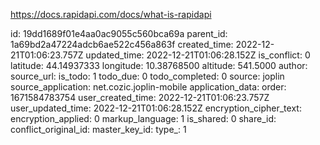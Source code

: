 https://docs.rapidapi.com/docs/what-is-rapidapi

id: 19dd1689f01e4aa0ac9055c560bca69a
parent_id: 1a69bd2a47224adcb6ae522c456a863f
created_time: 2022-12-21T01:06:23.757Z
updated_time: 2022-12-21T01:06:28.152Z
is_conflict: 0
latitude: 44.14937333
longitude: 10.38768500
altitude: 541.5000
author: 
source_url: 
is_todo: 1
todo_due: 0
todo_completed: 0
source: joplin
source_application: net.cozic.joplin-mobile
application_data: 
order: 1671584783754
user_created_time: 2022-12-21T01:06:23.757Z
user_updated_time: 2022-12-21T01:06:28.152Z
encryption_cipher_text: 
encryption_applied: 0
markup_language: 1
is_shared: 0
share_id: 
conflict_original_id: 
master_key_id: 
type_: 1